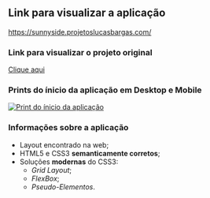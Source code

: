 ## Link para visualizar a aplicação
<https://sunnyside.projetoslucasbargas.com/>

### Link para visualizar o projeto original
[Clique aqui](https://williamssam.github.io/sunnyside-landing-page/)

### Prints do ínicio da aplicação em Desktop e Mobile
<a href="https://sunnyside.projetoslucasbargas.com/"><img alt="Print do ínicio da aplicação" src="https://sunnyside.projetoslucasbargas.com/assets/images/illustrations_app/app_example.png"></a>

### Informações sobre a aplicação
* Layout encontrado na web; 
* HTML5 e CSS3 **semanticamente corretos**;
* Soluções **modernas** do CSS3: 
    * *Grid Layout*;
    * *FlexBox*;
    * *Pseudo-Elementos*.